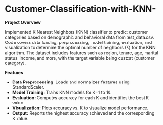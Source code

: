 # Customer-Classification-with-KNN-

**Project Overview**

Implemented K-Nearest Neighbors (KNN) classifier to predict customer categories based on demographic and behavioral data from test_data.csv. 
Code covers data loading, preprocessing, model training, evaluation, and visualization to determine the optimal number of neighbors (K) for the KNN algorithm. 
The dataset includes features such as region, tenure, age, marital status, income, and more, with the target variable being custcat (customer category).


**Features**
- **Data Preprocessing:** Loads and normalizes features using StandardScaler.
- **Model Training:** Trains KNN models for K=1 to 10.
- **Evaluation:** Computes accuracy for each K and identifies the best K value.
- **Visualization:** Plots accuracy vs. K to visualize model performance.
- **Output:** Reports the highest accuracy achieved and the corresponding K value.


